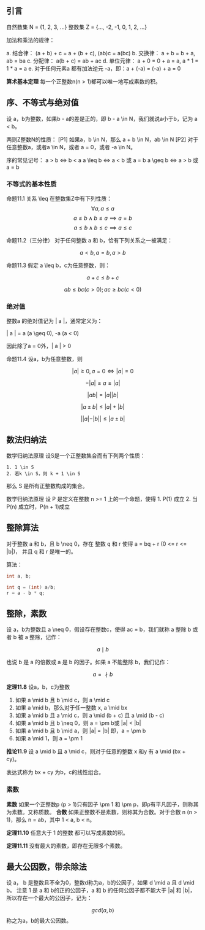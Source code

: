 ## 引言

自然数集 N = {1, 2, 3, ...}
整数集 Z = {..., -2, -1, 0, 1, 2, ...}

加法和乘法的规律：

  a. 结合律： (a + b) + c = a + (b + c), (ab)c = a(bc)
  b. 交换律： a + b = b + a, ab = ba
  c. 分配律： a(b + c) = ab + ac
  d. 单位元律： a + 0 = 0 + a = a, a * 1 = 1 * a = a
  e. 对于任何元素a 都有加法逆元 -a，即：a + (-a) = (-a) + a = 0

**算术基本定理** 每一个正整数n(n > 1)都可以唯一地写成素数的积。

## 序、不等式与绝对值

设 a，b为整数，如果b - a的差是正的，即 b - a \in N，我们就说a小于b，记为 a < b。

两则Z整数N的性质：
[P1] 如果a，b \in N，那么 a + b \in N，ab \in N
[P2] 对于任意整数a，或者a \in N，或者 a = 0，或者 -a \in N。

序的常见记号：
a > b     <=>  b < a
a \leq b  <=>  a < b 或  a = b
a \geq b  <=>  a > b 或 a = b


### 不等式的基本性质

命题11.1 关系 \leq 在整数集Z中有下列性质：
$$
\forall a, a \leq a
$$
$$
a \leq b \land b \leq a \implies a = b
$$
$$
a \leq b \land b \leq c \implies a \leq c
$$

命题11.2（三分律） 对于任何整数 a 和 b，恰有下列关系之一被满足：

$$
a < b, a = b, a > b
$$

命题11.3 假定 a \leq b，c为任意整数，则：

$$
a + c \leq b + c
$$

$$
ab \leq bc(c > 0); ac \geq bc (c < 0)
$$

### 绝对值

整数a 的绝对值记为 | a |，通常定义为：

| a | = a (a \geq 0), -a (a < 0)

因此除了a = 0外，| a | > 0

命题11.4 设a，b为任意整数，则

$$
| a | \geq 0, a = 0 \iff | a | = 0
$$

$$
-|a| \leq a \leq |a|
$$

$$
|ab| = |a| |b|
$$

$$
|a \pm b| \leq |a| + |b|
$$

$$
| |a| - |b| | \leq |a \pm b|
$$

## 数法归纳法

数学归纳法原理 设S是一个正整数集合而有下列两个性质：

    1. 1 \in S
    2. 若k \in S，则 k + 1 \in S

那么 S 是所有正整数构成的集合。

数学归纳法原理 设 P 是定义在整数 n >= 1 上的一个命题，使得
    1. P(1) 成立
    2. 当 P(n) 成立时，P(n + 1)成立

## 整除算法

对于整数 a 和 b，且 b \neq 0，存在 整数 q 和 r 使得 a = bq + r (0 <= r <= |b|)，
并且 q 和 r 是唯一的。

算法：
```c
int a, b;

int q = (int) a/b;
r = a - b * q;
```

## 整除，素数

设 a，b为整数且 a \neq 0，假设存在整数c，使得 ac = b，我们就称 a 整除 b 或者 b 被 a 整除，记作：

$$
a \mid b
$$

也说 b 是 a 的倍数或 a 是 b 的因子。如果 a 不能整除 b，我们记作：

$$
a = \nmid b
$$

**定理11.8** 设a，b，c为整数

1. 如果 a \mid b 且 b \mid c，则 a \mid c
2. 如果 a \mid b，那么对于任一整数 x, a \mid bx
3. 如果 a \mid b 且 a \mid c，则 a \mid (b + c) 且 a \mid (b - c)
4. 如果 a \mid b 且 b \neq 0，则 a = \pm b或 |a| < |b|
5. 如果 a \mid b 且 b \mid a，则 |a| = |b| 即，a = \pm b
6. 如果 a \mid 1，则 a = \pm 1

**推论11.9** 设 a \mid b 且 a \mid c，则对于任意的整数 x 和y 有 a \mid (bx + cy)。

表达式称为 bx + cy 为b，c的线性组合。

### 素数

**素数** 如果一个正整数p (p > 1)只有因子 \pm 1 和 \pm p，即p有平凡因子，则称其为素数。又称质数。
**合数** 如果正整数不是素数，则称其为合数。对于合数 n (n > 1)，那么 n = ab，其中 1 < a, b < n。

**定理11.10** 任意大于 1 的整数 都可以写成素数的积。

**定理11.11** 没有最大的素数，即存在无限多个素数。

## 最大公因数，带余除法

设 a， b 是整数且不全为0，整数d称为a，b的公因子，如果 d \mid a 且 d \mid b。
注意 1 是 a 和 b的正的公因子，a 和 b 的任何公因子都不能大于 |a| 和 |b|，
所以存在一个最大的公因子，记为：

$$
gcd(a, b)
$$
称之为a，b的最大公因数。
